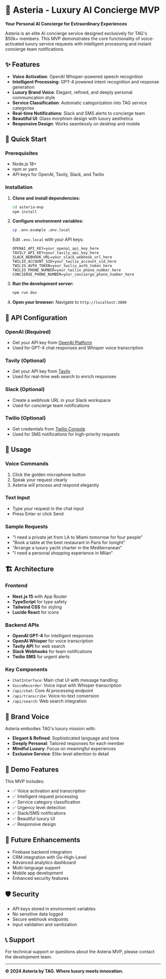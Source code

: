 # 🌟 Asteria - Luxury AI Concierge MVP

**Your Personal AI Concierge for Extraordinary Experiences**

Asteria is an elite AI concierge service designed exclusively for TAG's $50k+ members. This MVP demonstrates the core functionality of voice-activated luxury service requests with intelligent processing and instant concierge team notifications.

## ✨ Features

- **Voice Activation**: OpenAI Whisper-powered speech recognition
- **Intelligent Processing**: GPT-4 powered intent recognition and response generation
- **Luxury Brand Voice**: Elegant, refined, and deeply personal communication style
- **Service Classification**: Automatic categorization into TAG service categories
- **Real-time Notifications**: Slack and SMS alerts to concierge team
- **Beautiful UI**: Glass morphism design with luxury aesthetics
- **Responsive Design**: Works seamlessly on desktop and mobile

## 🚀 Quick Start

### Prerequisites

- Node.js 18+ 
- npm or yarn
- API keys for OpenAI, Tavily, Slack, and Twilio

### Installation

1. **Clone and install dependencies:**
   ```bash
   cd asteria-mvp
   npm install
   ```

2. **Configure environment variables:**
   ```bash
   cp .env.example .env.local
   ```
   
   Edit `.env.local` with your API keys:
   ```env
   OPENAI_API_KEY=your_openai_api_key_here
   TAVILY_API_KEY=your_tavily_api_key_here
   SLACK_WEBHOOK_URL=your_slack_webhook_url_here
   TWILIO_ACCOUNT_SID=your_twilio_account_sid_here
   TWILIO_AUTH_TOKEN=your_twilio_auth_token_here
   TWILIO_PHONE_NUMBER=your_twilio_phone_number_here
   CONCIERGE_PHONE_NUMBER=your_concierge_phone_number_here
   ```

3. **Run the development server:**
   ```bash
   npm run dev
   ```

4. **Open your browser:**
   Navigate to `http://localhost:3000`

## 🔑 API Configuration

### OpenAI (Required)
- Get your API key from [OpenAI Platform](https://platform.openai.com/api-keys)
- Used for GPT-4 chat responses and Whisper voice transcription

### Tavily (Optional)
- Get your API key from [Tavily](https://tavily.com)
- Used for real-time web search to enrich responses

### Slack (Optional)
- Create a webhook URL in your Slack workspace
- Used for concierge team notifications

### Twilio (Optional)
- Get credentials from [Twilio Console](https://console.twilio.com)
- Used for SMS notifications for high-priority requests

## 🎯 Usage

### Voice Commands
1. Click the golden microphone button
2. Speak your request clearly
3. Asteria will process and respond elegantly

### Text Input
- Type your request in the chat input
- Press Enter or click Send

### Sample Requests
- "I need a private jet from LA to Miami tomorrow for four people"
- "Book a table at the best restaurant in Paris for tonight"
- "Arrange a luxury yacht charter in the Mediterranean"
- "I need a personal shopping experience in Milan"

## 🏗️ Architecture

### Frontend
- **Next.js 15** with App Router
- **TypeScript** for type safety
- **Tailwind CSS** for styling
- **Lucide React** for icons

### Backend APIs
- **OpenAI GPT-4** for intelligent responses
- **OpenAI Whisper** for voice transcription
- **Tavily API** for web search
- **Slack Webhooks** for team notifications
- **Twilio SMS** for urgent alerts

### Key Components
- `ChatInterface`: Main chat UI with message handling
- `VoiceRecorder`: Voice input with Whisper transcription
- `/api/chat`: Core AI processing endpoint
- `/api/transcribe`: Voice-to-text conversion
- `/api/search`: Web search integration

## 🎨 Brand Voice

Asteria embodies TAG's luxury mission with:
- **Elegant & Refined**: Sophisticated language and tone
- **Deeply Personal**: Tailored responses for each member
- **Mindful Luxury**: Focus on meaningful experiences
- **Exclusive Service**: Elite-level attention to detail

## 📱 Demo Features

This MVP includes:
- ✅ Voice activation and transcription
- ✅ Intelligent request processing
- ✅ Service category classification
- ✅ Urgency level detection
- ✅ Slack/SMS notifications
- ✅ Beautiful luxury UI
- ✅ Responsive design

## 🔮 Future Enhancements

- Firebase backend integration
- CRM integration with Go-High-Level
- Advanced analytics dashboard
- Multi-language support
- Mobile app development
- Enhanced security features

## 🛡️ Security

- API keys stored in environment variables
- No sensitive data logged
- Secure webhook endpoints
- Input validation and sanitization

## 📞 Support

For technical support or questions about the Asteria MVP, please contact the development team.

---

**© 2024 Asteria by TAG. Where luxury meets innovation.**
